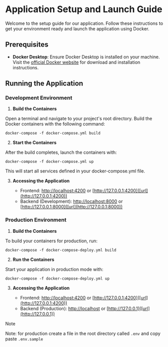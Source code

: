 # Application Setup and Launch Guide

Welcome to the setup guide for our application. Follow these instructions to get your environment ready and launch the application using Docker.

## Prerequisites

* **Docker Desktop**: Ensure Docker Desktop is installed on your machine. Visit the [official Docker website]([url](https://www.docker.com/products/docker-desktop/)) for download and installation instructions.

## Running the Application

### Development Environment

1. **Build the Containers**
   
Open a terminal and navigate to your project's root directory. Build the Docker containers with the following command:

```docker-compose -f docker-compose.yml build```

2. **Start the Containers**
   
After the build completes, launch the containers with:

```docker-compose -f docker-compose.yml up```

This will start all services defined in your docker-compose.yml file.

3. **Accessing the Application**
   
    - Frontend: [http://localhost:4200]([url](http://localhost:4200)) or [http://127.0.0.1:4200]([url](http://127.0.0.1:4200))
    - Backend (Development): [http://localhost:8000]([url](http://localhost:8000)) or [http://127.0.0.1:8000]([url](http://127.0.0.1:8000))

### Production Environment

1. **Build the Containers**
   
To build your containers for production, run:

```docker-compose -f docker-compose-deploy.yml build```

2. **Run the Containers**
   
Start your application in production mode with:

```docker-compose -f docker-compose-deploy.yml up```

3. **Accessing the Application**
   
    - Frontend: [http://localhost:4200]([url](http://localhost:4200)) or [http://127.0.0.1:4200]([url](http://127.0.0.1:4200))
    - Backend (Production): [http://localhost]([url](http://localhost)) or [http://127.0.0.1]([url](http://127.0.0.1))


> [!NOTE]
> Note: for production create a file in the root directory called `.env` and copy paste `.env.sample`

